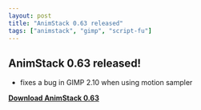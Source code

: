 ```yaml
---
layout: post
title: "AnimStack 0.63 released"
tags: ["animstack", "gimp", "script-fu"]
---
```


## AnimStack 0.63 released!

- fixes a bug in GIMP 2.10 when using motion sampler

**[Download AnimStack 0.63](https://github.com/tshatrov/scriptfu/releases/download/animstack-0.63/animstack.scm)**
